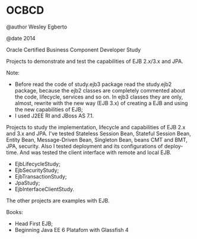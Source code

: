 OCBCD
==========
@author Wesley Egberto

@date 2014


Oracle Certified Business Component Developer Study


Projects to demonstrate and test the capabilities of EJB 2.x/3.x and JPA.


Note:
>
* Before read the code of study.ejb3 package read the study.ejb2 package, because the ejb2 classes are completely commented about the code, lifecycle, services and so on. In ejb3 classes they are only, almost, rewrite with the new way (EJB 3.x) of creating a EJB and using the new capabilities of EJB;
* I used J2EE RI and JBoss AS 7.1.



Projects to study the implementation, lifecycle and capabilities of EJB 2.x and 3.x and JPA. I've tested Stateless Session Bean, Stateful Session Bean, Entity Bean, Message-Driven Bean, Singleton Bean, beans CMT and BMT, JPA, security. Also I tested deployment and its configurations of deploy-time. And was tested the client interface with remote and local EJB.
>
* EjbLifecycleStudy;
* EjbSecurityStudy;
* EjbTransactionStudy;
* JpaStudy;
* EjbInterfaceClientStudy.

The other projects are examples with EJB.


Books:
>
* Head First EJB;
* Beginning Java EE 6 Platafom with Glassfish 4
